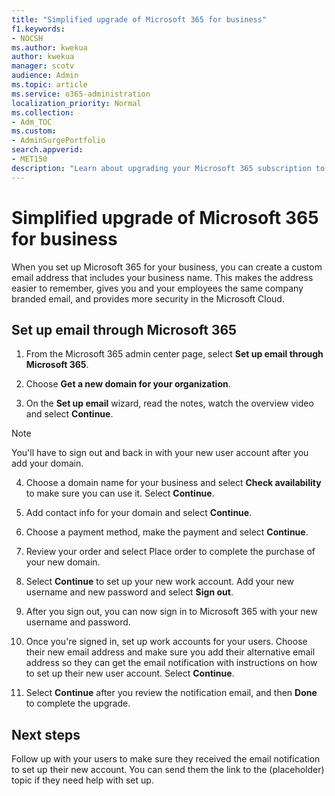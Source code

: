 ```yaml
---
title: "Simplified upgrade of Microsoft 365 for business"
f1.keywords:
- NOCSH
ms.author: kwekua
author: kwekua
manager: scotv
audience: Admin
ms.topic: article
ms.service: o365-administration
localization_priority: Normal
ms.collection: 
- Adm_TOC
ms.custom: 
- AdminSurgePortfolio
search.appverid:
- MET150
description: "Learn about upgrading your Microsoft 365 subscription to a Microsoft 365 for business subscription."
---
```


# Simplified upgrade of Microsoft 365 for business

When you set up Microsoft 365 for your business, you can create a custom email address that includes your business name. This makes the address easier to remember, gives you and your employees the same company branded email, and provides more security in the Microsoft Cloud.

## Set up email through Microsoft 365

1. From the Microsoft 365 admin center page, select **Set up email through Microsoft 365**.

2. Choose **Get a new domain for your organization**.

3. On the **Set up email** wizard, read the notes, watch the overview video and select **Continue**.

> [!NOTE]
> You'll have to sign out and back in with your new user account after you add your domain.

4. Choose a domain name for your business and select **Check availability** to make sure you can use it. Select **Continue**.

5. Add contact info for your domain and select **Continue**.

6. Choose a payment method, make the payment and select **Continue**.

7. Review your order and select Place order to complete the purchase of your new domain.

8. Select **Continue** to set up your new work account. Add your new username and new password and select **Sign out**.

9. After you sign out, you can now sign in to Microsoft 365 with your new username and password.

10. Once you're signed in, set up work accounts for your users. Choose their new email address and make sure you add their alternative email address so they can get the email notification with instructions on how to set up their new user account. Select **Continue**.

11. Select **Continue** after you review the notification email, and then **Done** to complete the upgrade.

## Next steps

Follow up with your users to make sure they received the email notification to set up their new account. You can send them the link to the (placeholder) topic if they need help with set up.
